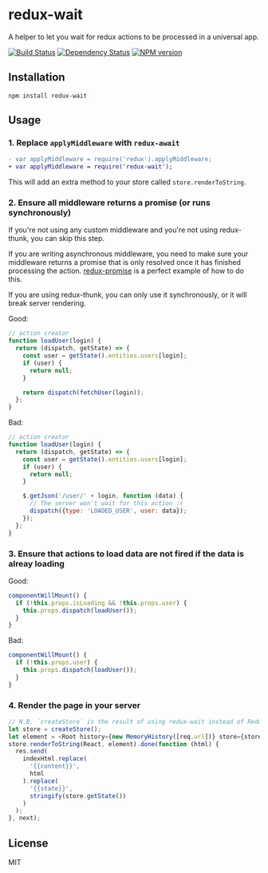 # redux-wait

A helper to let you wait for redux actions to be processed in a universal app.

[![Build Status](https://img.shields.io/travis/ForbesLindesay/redux-wait/master.svg)](https://travis-ci.org/ForbesLindesay/redux-wait)
[![Dependency Status](https://img.shields.io/gemnasium/ForbesLindesay/redux-wait.svg)](https://gemnasium.com/ForbesLindesay/redux-wait)
[![NPM version](https://img.shields.io/npm/v/redux-wait.svg)](https://www.npmjs.org/package/redux-wait)

## Installation

    npm install redux-wait


## Usage

### 1. Replace `applyMiddleware` with `redux-await`


```diff
- var applyMiddleware = require('redux').applyMiddleware;
+ var applyMiddleware = require('redux-wait');
```

This will add an extra method to your store called `store.renderToString`.

### 2. Ensure all middleware returns a promise (or runs synchronously)

If you're not using any custom middleware and you're not using redux-thunk, you can skip this step.

If you are writing asynchronous middleware, you need to make sure your middleware returns a promise
that is only resolved once it has finished processing the action.  [redux-promise](https://github.com/acdlite/redux-promise) is a perfect example of how to do this.

If you are using redux-thunk, you can only use it synchronously, or it will break server rendering.

Good:

```js
// action creator
function loadUser(login) {
  return (dispatch, getState) => {
    const user = getState().entities.users[login];
    if (user) {
      return null;
    }

    return dispatch(fetchUser(login));
  };
}
```

Bad:

```js
// action creator
function loadUser(login) {
  return (dispatch, getState) => {
    const user = getState().entities.users[login];
    if (user) {
      return null;
    }

    $.getJson('/user/' + login, function (data) {
      // The server won't wait for this action :(
      dispatch({type: 'LOADED_USER', user: data});
    });
  };
}
```

### 3. Ensure that actions to load data are not fired if the data is alreay loading

Good:

```js
componentWillMount() {
  if (!this.props.isLoading && !this.props.user) {
    this.props.dispatch(loadUser());
  }
}
```

Bad:

```js
componentWillMount() {
  if (!this.props.user) {
    this.props.dispatch(loadUser());
  }
}
```

### 4. Render the page in your server

```js
// N.B. `createStore` is the result of using redux-wait instead of Redux.applyMiddleware
let store = createStore();
let element = <Root history={new MemoryHistory([req.url])} store={store} />;
store.renderToString(React, element).done(function (html) {
  res.send(
    indexHtml.replace(
      '{{content}}',
      html
    ).replace(
      '{{state}}',
      stringify(store.getState())
    )
  );
}, next);
```

## License

  MIT
